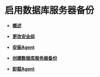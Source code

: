 # 启用数据库服务器备份<a name="cbr_03_0019"></a>

-   **[概述](概述.md)**  

-   **[更改安全组](更改安全组.md)**  

-   **[安装Agent](安装Agent.md)**  

-   **[创建数据库服务器备份](创建数据库服务器备份.md)**  

-   **[卸载Agent](卸载Agent.md)**  


